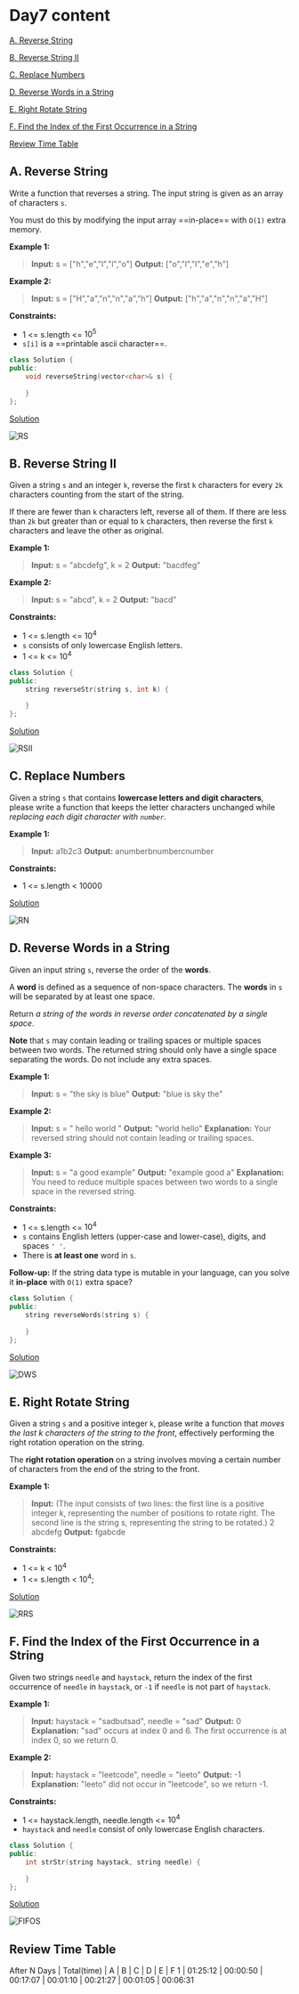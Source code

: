 # Day7 content

[A. Reverse String](#a-reverse-string)

[B. Reverse String II](#b-reverse-string-ii)

[C. Replace Numbers](#c-replace-numbers)

[D. Reverse Words in a String](#d-reverse-words-in-a-string)

[E. Right Rotate String](#e-right-rotate-string)

[F. Find the Index of the First Occurrence in a String](#f-find-the-index-of-the-first-occurrence-in-a-string)

[Review Time Table](#review-time-table)



## A. Reverse String

Write a function that reverses a string. The input string is given as an array of characters `s`.

You must do this by modifying the input array ==in-place== with `O(1)` extra memory.

 
**Example 1:**

> **Input:** s = ["h","e","l","l","o"]
**Output:** ["o","l","l","e","h"]

**Example 2:**

> **Input:** s = ["H","a","n","n","a","h"]
**Output:** ["h","a","n","n","a","H"]
 

**Constraints:**

- 1 <= s.length <= $10^5$
- `s[i]` is a ==printable ascii character==.


```c++
class Solution {
public:
    void reverseString(vector<char>& s) {
        
    }
};
```

[Solution](RS.cpp)

![RS](image.png)


## B. Reverse String II

Given a string `s` and an integer `k`, reverse the first `k` characters for every `2k` characters counting from the start of the string.

If there are fewer than `k` characters left, reverse all of them. If there are less than `2k` but greater than or equal to `k` characters, then reverse the first `k` characters and leave the other as original.

 
**Example 1:**

> **Input:** s = "abcdefg", k = 2
**Output:** "bacdfeg"

**Example 2:**

> **Input:** s = "abcd", k = 2
**Output:** "bacd"
 

**Constraints:**

- 1 <= s.length <= $10^4$
- `s` consists of only lowercase English letters.
- 1 <= k <= $10^4$


```c++
class Solution {
public:
    string reverseStr(string s, int k) {
        
    }
};
```

[Solution](RSII.cpp)

![RSII](image-1.png)


## C. Replace Numbers

Given a string `s` that contains **lowercase letters and digit characters**, please write a function that keeps the letter characters unchanged while *replacing each digit character with `number`.*

**Example 1:**

> **Input:** a1b2c3
**Output:** anumberbnumbercnumber


**Constraints:**
- 1 <= s.length < 10000


[Solution](RN.cpp)

![RN](image-2.png)


## D. Reverse Words in a String

Given an input string `s`, reverse the order of the **words**.

A **word** is defined as a sequence of non-space characters. The **words** in `s` will be separated by at least one space.

Return *a string of the words in reverse order concatenated by a single space*.

**Note** that `s` may contain leading or trailing spaces or multiple spaces between two words. The returned string should only have a single space separating the words. Do not include any extra spaces.

 
**Example 1:**

> **Input:** s = "the sky is blue"
**Output:** "blue is sky the"

**Example 2:**

> **Input:** s = "  hello world  "
**Output:** "world hello"
**Explanation:** Your reversed string should not contain leading or trailing spaces.

**Example 3:**

> **Input:** s = "a good   example"
**Output:** "example good a"
**Explanation:** You need to reduce multiple spaces between two words to a single space in the reversed string.
 

**Constraints:**

- 1 <= s.length <= $10^4$
- `s` contains English letters (upper-case and lower-case), digits, and spaces `' '`.
- There is **at least one** word in `s`.
 

**Follow-up:** If the string data type is mutable in your language, can you solve it **in-place** with `O(1)` extra space?


```c++
class Solution {
public:
    string reverseWords(string s) {
        
    }
};
```

[Solution](DWS.cpp)

![DWS](image-3.png)


## E. Right Rotate String

Given a string `s` and a positive integer `k`, please write a function that *moves the last k characters of the string to the front*, effectively performing the right rotation operation on the string.

The **right rotation operation** on a string involves moving a certain number of characters from the end of the string to the front.


**Example 1:**

> **Input:** (The input consists of two lines: the first line is a positive integer k, representing the number of positions to rotate right. The second line is the string s, representing the string to be rotated.)
2
abcdefg
**Output:** fgabcde


**Constraints:**

- 1 <= k < $10^4$
- 1 <= s.length < $10^4$;

[Solution](RRS.cpp)

![RRS](image-4.png)


## F. Find the Index of the First Occurrence in a String

Given two strings `needle` and `haystack`, return the index of the first occurrence of `needle` in `haystack`, or `-1` if `needle` is not part of `haystack`.

 
**Example 1:**

> **Input:** haystack = "sadbutsad", needle = "sad"
**Output:** 0
**Explanation:** "sad" occurs at index 0 and 6.
The first occurrence is at index 0, so we return 0.

**Example 2:**

> **Input:** haystack = "leetcode", needle = "leeto"
**Output:** -1
**Explanation:** "leeto" did not occur in "leetcode", so we return -1.
 

**Constraints:**

- 1 <= haystack.length, needle.length <= $10^4$
- `haystack` and `needle` consist of only lowercase English characters.


```c++
class Solution {
public:
    int strStr(string haystack, string needle) {
        
    }
};
```

[Solution](FIFOS.cpp)

![FIFOS](image-5.png)


## Review Time Table

After N Days | Total(time) | A | B | C | D | E | F
1 | 01:25:12 | 00:00:50 | 00:17:07 | 00:01:10 | 00:21:27 | 00:01:05 | 00:06:31
